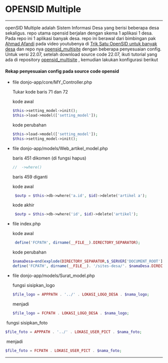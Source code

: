 # OPENSID Multiple

------

openSID Multiple adalah Sistem Informasi Desa yang berisi beberapa desa sekaligus. repo utama opensid berjalan dengan skema 1 aplikasi 1 desa. Pada repo ini 1 aplikasi banyak desa. repo ini berawal dari bimbingan pak [Ahmad Afandi](https://github.com/pandigresik) pada video youtubenya di [Trik Satu OpenSID untuk banyak desa](https://www.youtube.com/watch?v=qfgv-Du5oRE)  dan repo nya [opensid_multisite](https://github.com/pandigresik/opensid-multisite) dengan beberapa penyesuaian config. Untuk versi 22.07, setelah download source code 22.07, ikuti tutorial yang ada di repository [opensid_multisite](https://github.com/pandigresik/opensid-multisite) , kemudian lakukan konfigurasi berikut

#### Rekap penyesuaian config pada source code opensid

- file donjo-app/core/MY_Controller.php

  Tukar kode baris 71 dan 72

  kode awal

  ```php
  $this->setting_model->init();
  $this->load->model(['setting_model']);			
  ```

  kode perubahan

  ```php
  $this->load->model(['setting_model']);	
  $this->setting_model->init();
  ```

  

- file  donjo-app/models/Web_artikel_model.php

  baris 451 dikomen (di fungsi hapus)

  ```php
  //  ->where()
  ```

  baris 459 diganti

  kode awal

  ```php
   $outp = $this->db->where('a.id', $id)->delete('artikel a');
  ```

  kode akhir

  ```php
   $outp = $this->db->where('id', $id)->delete('artikel');
  ```

  

- file index.php

  kode awal

  ```php
   define('FCPATH', dirname(__FILE__).DIRECTORY_SEPARATOR);
  ```

  kode perubahan

  ```php
  $namaDesa=end(explode(DIRECTORY_SEPARATOR,$_SERVER['DOCUMENT_ROOT']));
  define('FCPATH', dirname(__FILE__). '/sites-desa/'. $namaDesa.DIRECTORY_SEPARATOR);
  ```

- file donjo-app/models/Surat_model.php 

  fungsi sisipkan_logo

  ```php
  $file_logo = APPPATH . '../' . LOKASI_LOGO_DESA . $nama_logo;
  ```

  menjadi

  ```php 
  $file_logo = FCPATH . LOKASI_LOGO_DESA . $nama_logo;
  ```



​		fungsi sisipkan_foto

```php
$file_foto = APPPATH . '../' . LOKASI_USER_PICT . $nama_foto;
```

​		menjadi

```php
$file_foto = FCPATH . LOKASI_USER_PICT . $nama_foto;
```



- --------------



